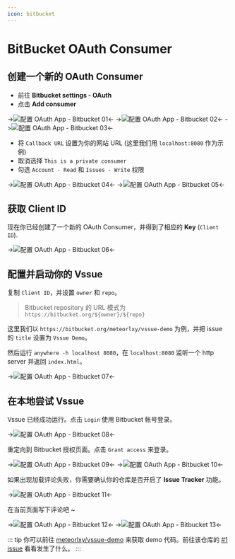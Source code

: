```yaml
---
icon: bitbucket
---
```


# BitBucket OAuth Consumer

## 创建一个新的 OAuth Consumer

- 前往 **Bitbucket settings - OAuth**
- 点击 **Add consumer**

->![配置 OAuth App - Bitbucket 01](/img/oauth-app-bitbucket-01.png)<-
->![配置 OAuth App - Bitbucket 02](/img/oauth-app-bitbucket-02.png)<-
->![配置 OAuth App - Bitbucket 03](/img/oauth-app-bitbucket-03.png)<-

- 将 `Callback URL` 设置为你的网站 URL (这里我们用 `localhost:8080` 作为示例)
- 取消选择 `This is a private consumer`
- 勾选 `Account - Read` 和 `Issues - Write` 权限

->![配置 OAuth App - Bitbucket 04](/img/oauth-app-bitbucket-04.png)<-
->![配置 OAuth App - Bitbucket 05](/img/oauth-app-bitbucket-05.png)<-

## 获取 Client ID

现在你已经创建了一个新的 OAuth Consumer，并得到了相应的 **Key** (`Client ID`).

->![配置 OAuth App - Bitbucket 06](/img/oauth-app-bitbucket-06.png)<-

## 配置并启动你的 Vssue

复制 `Client ID`，并设置 `owner` 和 `repo`。

> Bitbucket repository 的 URL 模式为 `https://bitbucket.org/${owner}/${repo}`

这里我们以 `https://bitbucket.org/meteorlxy/vssue-demo` 为例，并把 issue 的 `title` 设置为 `Vssue Demo`。

然后运行 `anywhere -h localhost 8080`，在 `localhost:8080` 监听一个 http server 并返回 `index.html`。

->![配置 OAuth App - Bitbucket 07](/img/oauth-app-bitbucket-07.png)<-

## 在本地尝试 Vssue

Vssue 已经成功运行。点击 `Login` 使用 Bitbucket 帐号登录。

->![配置 OAuth App - Bitbucket 08](/img/oauth-app-bitbucket-08.png)<-

重定向到 Bitbucket 授权页面。点击 `Grant access` 来登录。

->![配置 OAuth App - Bitbucket 09](/img/oauth-app-bitbucket-09.png)<-
->![配置 OAuth App - Bitbucket 10](/img/oauth-app-bitbucket-10.png)<-

如果出现加载评论失败，你需要确认你的仓库是否开启了 **Issue Tracker** 功能。

->![配置 OAuth App - Bitbucket 11](/img/oauth-app-bitbucket-11.png)<-

在当前页面写下评论吧 ~

->![配置 OAuth App - Bitbucket 12](/img/oauth-app-bitbucket-12.png)<-
->![配置 OAuth App - Bitbucket 13](/img/oauth-app-bitbucket-13.png)<-

::: tip
你可以前往 [meteorlxy/vssue-demo](https://bitbucket.org/meteorlxy/vssue-demo) 来获取 demo 代码。前往该仓库的 [#1 issue](https://bitbucket.org/meteorlxy/vssue-demo/issues/1) 看看发生了什么。
:::
